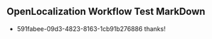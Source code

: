 ## OpenLocalization Workflow Test MarkDown
* 591fabee-09d3-4823-8163-1cb91b276886 
thanks!<!--HONumber=Mar16_HO2-->
